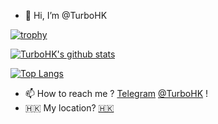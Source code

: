 - 👋 Hi, I’m @TurboHK

[![trophy](https://github-profile-trophy.vercel.app/?username=TurboHK)](https://github.com/ryo-ma/github-profile-trophy)

[![TurboHK's github stats](https://github-readme-stats.vercel.app/api?username=TurboHK&show_icons=true&hide_title=false&count_private=true&include_all_commits&theme=chartreuse-dark)](https://github.com/TurboHK/TurboHK)  

[![Top Langs](https://github-readme-stats.vercel.app/api/top-langs/?username=TurboHK&layout=compact&theme=dark)](https://github.com/TurboHK/TurboHK)

- 📫 How to reach me ? [Telegram](https://www.telegram.org/) [@TurboHK](https://t.me/TurboHK) !
- 🇭🇰 My location? [🇭🇰](https://en.wikipedia.org/wiki/Hong_Kong)

<!---
TurboHK/TurboHK is a ✨ special ✨ repository because its `README.md` (this file) appears on your GitHub profile.
You can click the Preview link to take a look at your changes.
--->
